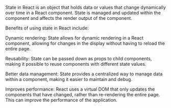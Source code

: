 State in React is an object that holds data or values that change dynamically over time in a React component. State is managed and updated within the component and affects the render output of the component.

Benefits of using state in React include:

Dynamic rendering: State allows for dynamic rendering in a React component, allowing for changes in the display without having to reload the entire page.

Reusability: State can be passed down as props to child components, making it possible to reuse components with different state values.

Better data management: State provides a centralized way to manage data within a component, making it easier to maintain and debug.

Improves performance: React uses a virtual DOM that only updates the components that have changed, rather than re-rendering the entire page. This can improve the performance of the application.